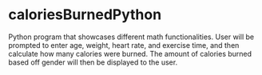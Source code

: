 # caloriesBurnedPython
Python program that showcases different math functionalities. User will be prompted to enter age, weight, heart rate, and exercise time, and then calculate how many calories were burned. The amount of calories burned based off gender will then be displayed to the user.
